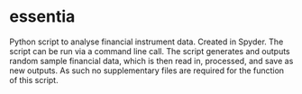# essentia
Python script to analyse financial instrument data.
Created in Spyder.
The script can be run via a command line call.
The script generates and outputs random sample financial data, which is then read in, processed, and save as new outputs. As such no supplementary files are required for the function of this script.
